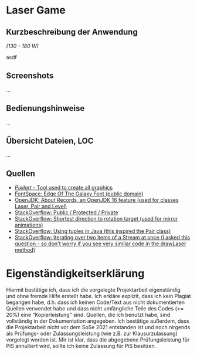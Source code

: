 # Laser Game

## Kurzbeschreibung der Anwendung

*(130 - 180 W)*

asdf

## Screenshots

...

## Bedienungshinweise

...

## Übersicht Dateien, LOC

...

## Quellen

* [*Pixilart* - Tool used to create all graphics](https://www.pixilart.com/)
* [FontSpace: Edge Of The Galaxy Font (public domain)](https://www.fontspace.com/edge-of-the-galaxy-font-f45748)
* [OpenJDK: About Records, an OpenJDK 16 feature (used for classes Laser, Pair and Level)](https://openjdk.java.net/jeps/395)
* [StackOverflow: Public / Protected / Private](https://stackoverflow.com/questions/215497/what-is-the-difference-between-public-protected-package-private-and-private-in)
* [StackOverflow: Shortest direction to rotation target (used for mirror animations)](https://math.stackexchange.com/questions/1366869/calculating-rotation-direction-between-two-angles)
* [StackOverflow: Using tuples in Java (this inspired the Pair class)](https://stackoverflow.com/questions/2670982/using-pairs-or-2-tuples-in-java)
* [StackOverflow: Iterating over two items of a Stream at once (I asked this question - so don't worry if you see very similar code in the drawLaser method)](https://stackoverflow.com/questions/67643914/how-can-i-iterate-over-two-items-of-a-stream-at-once)


# Eigenständigkeitserklärung

Hiermit bestätige ich, dass ich die vorgelegte Projektarbeit eigenständig und ohne fremde Hilfe erstellt habe. Ich
erkläre explizit, dass ich kein Plagiat begangen habe, d.h. dass ich keinen Code/Text aus nicht dokumentierten Quellen
verwendet habe und dass nicht umfängliche Teile des Codes (>= 20%) eine “Kopierleistung” sind. Quellen, die ich benutzt
habe, sind vollständig in der Dokumentation angegeben. Ich bestätige außerdem, dass die Projektarbeit nicht vor dem SoSe
2021 entstanden ist und noch nirgends als Prüfungs- oder Zulassungsleistung (wie z.B. zur Klausurzulassung) vorgelegt
worden ist. Mir ist klar, dass die abgegebene Prüfungsleistung für PiS annulliert wird, sollte ich keine Zulassung für
PiS besitzen.